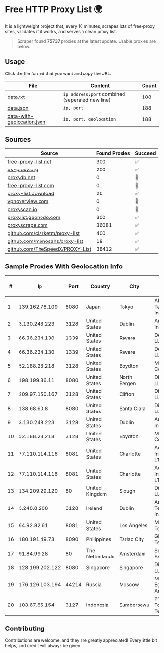 
# Free HTTP Proxy List 🌍

It is a lightweight project that, every 10 minutes, scrapes lots of free-proxy sites, validates if it works, and serves a clean proxy list.


> Scraper found **75737** proxies at the latest update. Usable proxies are below.

## Usage

Click the file format that you want and copy the URL.


|File|Content|Count|
|----|-------|-----|
|[data.txt](https://raw.githubusercontent.com/themiralay/Proxy-List-World/master/data.txt)|`ip_address:port` combined (seperated new line)|188|
|[data.json](https://raw.githubusercontent.com/themiralay/Proxy-List-World/master/data.json)|`ip, port`|188|
|[data-with-geolocation.json](https://raw.githubusercontent.com/themiralay/Proxy-List-World/master/data-with-geolocation.json)|`ip, port, geolocation`|188|

## Sources

|Source|Found Proxies|Succeed|
|------|-------------|-------|
|[free-proxy-list.net](https://free-proxy-list.net)|300|✅|
|[us-proxy.org](https://www.us-proxy.org)|200|✅|
|[proxydb.net](http://proxydb.net)|0|🚫|
|[free-proxy-list.com](https://free-proxy-list.com/?page=&port=&type%5B%5D=http&type%5B%5D=https&up_time=0&search=Search)|0|🚫|
|[proxy-list.download](https://www.proxy-list.download/HTTP)|26|✅|
|[vpnoverview.com](https://vpnoverview.com/privacy/anonymous-browsing/free-proxy-servers)|0|🚫|
|[proxyscan.io](https://www.proxyscan.io)|0|🚫|
|[proxylist.geonode.com](https://proxylist.geonode.com/api/proxy-list?limit=300&page=1&sort_by=lastChecked&sort_type=desc&protocols=http,https)|300|✅|
|[proxyscrape.com](https://api.proxyscrape.com/v2/?request=displayproxies&protocol=http&timeout=10000&country=all&ssl=all&anonymity=all)|36081|✅|
|[github.com/clarketm/proxy-list](https://raw.githubusercontent.com/clarketm/proxy-list/master/proxy-list-raw.txt)|400|✅|
|[github.com/monosans/proxy-list](https://raw.githubusercontent.com/monosans/proxy-list/main/proxies/http.txt)|18|✅|
|[github.com/TheSpeedX/PROXY-List](https://raw.githubusercontent.com/TheSpeedX/PROXY-List/master/http.txt)|38412|✅|


## Sample Proxies With Geolocation Info

|#|Ip|Port|Country|City|Internet Service Provider|
|-|--|----|-------|----|-------------------------|
|1|139.162.78.109|8080|Japan|Tokyo|Akamai Technologies, Inc.|
|2|3.130.248.223|3128|United States|Dublin|Amazon.com, Inc.|
|3|66.36.234.130|1339|United States|Revere|DediOutlet, LLC|
|4|66.36.234.130|1339|United States|Revere|DediOutlet, LLC|
|5|52.188.28.218|3128|United States|Boydton|Microsoft Corporation|
|6|198.199.86.11|8080|United States|North Bergen|DigitalOcean, LLC|
|7|209.97.150.167|3128|United States|Clifton|DigitalOcean, LLC|
|8|138.68.60.8|8080|United States|Santa Clara|DigitalOcean, LLC|
|9|3.130.248.223|3128|United States|Dublin|Amazon.com, Inc.|
|10|52.188.28.218|3128|United States|Boydton|Microsoft Corporation|
|11|77.110.114.116|8081|United States|Charlotte|Aeza International LTD|
|12|77.110.114.116|8081|United States|Charlotte|Aeza International LTD|
|13|134.209.29.120|80|United Kingdom|Slough|DigitalOcean, LLC|
|14|3.248.8.208|3128|Ireland|Dublin|Amazon Technologies Inc.|
|15|64.92.82.61|8081|United States|Los Angeles|Momentum Telecom, Inc.|
|16|180.191.49.73|8090|Philippines|Tarlac City|Globe Telecom|
|17|91.84.99.28|80|The Netherlands|Amsterdam|Servers Tech Fzco|
|18|128.199.202.122|8080|Singapore|Singapore|DigitalOcean, LLC|
|19|176.126.103.194|44214|Russia|Moscow|Miglovets Egor Andreevich|
|20|103.67.85.154|3127|Indonesia|Sumbersewu|PT Tujuh Fondasi Teknologi|



## Contributing

Contributions are welcome, and they are greatly appreciated! Every
little bit helps, and credit will always be given.

